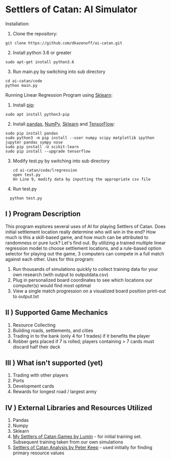 # Settlers of Catan: AI Simulator

Installation:

1. Clone the repository:

```
git clone https://github.com/dkazenoff/ai-catan.git
```

2. Install python 3.6 or greater

```
sudo apt-get install python3.6
```

3. Run main.py by switching into sub directory

```
cd ai-catan/code
python main.py
```

Running Linear Regression Program using [Sklearn](https://scikit-learn.org/stable/modules/generated/sklearn.linear_model.LinearRegression.html):

1. Install [pip](https://pypi.org/project/pip/):

  ```
  sudo apt install python3-pip
  ```

2. Install [pandas](https://pandas.pydata.org/pandas-docs/stable/install.html), [NumPy](https://scipy.org/install.html), [Sklearn](https://scikit-learn.org/stable/install.html) and [TensorFlow](https://www.tensorflow.org/install/pip):

  ```
  sudo pip install pandas
  sudo python3 -m pip install --user numpy scipy matplotlib ipython jupyter pandas sympy nose
  sudo pip install -U scikit-learn
  sudo pip install --upgrade tensorflow
  ```

3. Modify test.py by switching into sub directory

    ```
    cd ai-catan/code/lregression
    open test.py
    On Line 9, modify data by inputting the appropriate csv file
    ```
    
4. Run test.py
  
  ```
    python test.py
  ```





## I ) Program Description

This program explores several uses of AI for playing Settlers of Catan. Does initial settlement location really determine who will win in the end? How much is this a skill-based game, and how much can be attributed to randomness or pure luck? Let's find out.
By utilizing a trained multiple linear regression model to choose settlement locations, and a rule-based option selector for playing out the game, 3 computers can compete in a full match against each other. Uses for this program:

  1. Run thousands of simulations quickly to collect training data for your own research (with output to outputdata.csv)
  2. Plug in personalized board coordinates to see which locations our computer(s) would find most optimal
  3. View a single match progression on a  visualized board position print-out to output.txt

## II ) Supported Game Mechanics

  1. Resource Collecting
  2. Building roads, settlements, and cities
  3. Trading in to the bank (only 4 for 1 trades) if it benefits the player
  4. Robber gets placed if 7 is rolled; players containing > 7 cards must discard half their deck

## III ) What isn't supported (yet)

  1. Trading with other players
  2. Ports
  3. Development cards
  4. Rewards for longest road / largest army

## IV ) External Libraries and Resources Utilized

  1. Pandas
  2. Numpy
  3. Sklearn
  4. [My Settlers of Catan Games by Lumin](https://www.kaggle.com/lumins/settlers-of-catan-games) - for initial training set. Subsequent training taken from our own simulations
  5. [Settlers of Catan Analysis by Peter Keep](https://developingcatan.files.wordpress.com/2011/02/settlers-of-catan-analysis.pdf) - used initially for finding primary resource values
